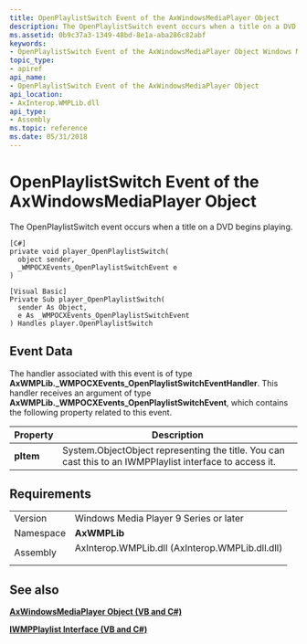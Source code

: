 ```yaml
---
title: OpenPlaylistSwitch Event of the AxWindowsMediaPlayer Object
description: The OpenPlaylistSwitch event occurs when a title on a DVD begins playing. | OpenPlaylistSwitch Event of the AxWindowsMediaPlayer Object
ms.assetid: 0b9c37a3-1349-48bd-8e1a-aba286c82abf
keywords:
- OpenPlaylistSwitch Event of the AxWindowsMediaPlayer Object Windows Media Player
topic_type:
- apiref
api_name:
- OpenPlaylistSwitch Event of the AxWindowsMediaPlayer Object
api_location:
- AxInterop.WMPLib.dll
api_type:
- Assembly
ms.topic: reference
ms.date: 05/31/2018
---
```


# OpenPlaylistSwitch Event of the AxWindowsMediaPlayer Object

The OpenPlaylistSwitch event occurs when a title on a DVD begins playing.

``` syntax
[C#]
private void player_OpenPlaylistSwitch(
  object sender,
  _WMPOCXEvents_OpenPlaylistSwitchEvent e
)

[Visual Basic]
Private Sub player_OpenPlaylistSwitch(
  sender As Object,
  e As _WMPOCXEvents_OpenPlaylistSwitchEvent
) Handles player.OpenPlaylistSwitch
```

## Event Data

The handler associated with this event is of type **AxWMPLib.\_WMPOCXEvents\_OpenPlaylistSwitchEventHandler**. This handler receives an argument of type **AxWMPLib.\_WMPOCXEvents\_OpenPlaylistSwitchEvent**, which contains the following property related to this event.



| Property  | Description                                                                                                         |
|-----------|---------------------------------------------------------------------------------------------------------------------|
| **pItem** | System.ObjectObject representing the title. You can cast this to an IWMPPlaylist interface to access it.<br/> |



 

## Requirements



|                      |                                                                                                                            |
|----------------------|----------------------------------------------------------------------------------------------------------------------------|
| Version<br/>   | Windows Media Player 9 Series or later<br/>                                                                          |
| Namespace<br/> | **AxWMPLib**<br/>                                                                                                    |
| Assembly<br/>  | <dl> <dt>AxInterop.WMPLib.dll (AxInterop.WMPLib.dll.dll)</dt> </dl> |



## See also

<dl> <dt>

[**AxWindowsMediaPlayer Object (VB and C#)**](axwindowsmediaplayer-object--vb-and-c.md)
</dt> <dt>

[**IWMPPlaylist Interface (VB and C#)**](iwmpplaylist--vb-and-c.md)
</dt> </dl>

 

 





